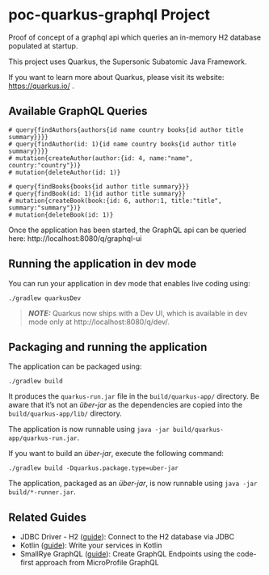 # poc-quarkus-graphql Project

Proof of concept of a graphql api which queries an in-memory H2 database populated at startup.

This project uses Quarkus, the Supersonic Subatomic Java Framework.

If you want to learn more about Quarkus, please visit its website: https://quarkus.io/ .

## Available GraphQL Queries
```
# query{findAuthors{authors{id name country books{id author title summary}}}}
# query{findAuthor(id: 1){id name country books{id author title summary}}}}
# mutation{createAuthor(author:{id: 4, name:"name", country:"country"})}
# mutation{deleteAuthor(id: 1)}

# query{findBooks{books{id author title summary}}}
# query{findBook(id: 1){id author title summary}}
# mutation{createBook(book:{id: 6, author:1, title:"title", summary:"summary"})}
# mutation{deleteBook(id: 1)}
```

Once the application has been started, the GraphQL api can be queried here: http://localhost:8080/q/graphql-ui

## Running the application in dev mode

You can run your application in dev mode that enables live coding using:
```shell script
./gradlew quarkusDev
```

> **_NOTE:_**  Quarkus now ships with a Dev UI, which is available in dev mode only at http://localhost:8080/q/dev/.

## Packaging and running the application

The application can be packaged using:
```shell script
./gradlew build
```
It produces the `quarkus-run.jar` file in the `build/quarkus-app/` directory.
Be aware that it’s not an _über-jar_ as the dependencies are copied into the `build/quarkus-app/lib/` directory.

The application is now runnable using `java -jar build/quarkus-app/quarkus-run.jar`.

If you want to build an _über-jar_, execute the following command:
```shell script
./gradlew build -Dquarkus.package.type=uber-jar
```

The application, packaged as an _über-jar_, is now runnable using `java -jar build/*-runner.jar`.

## Related Guides

- JDBC Driver - H2 ([guide](https://quarkus.io/guides/datasource)): Connect to the H2 database via JDBC
- Kotlin ([guide](https://quarkus.io/guides/kotlin)): Write your services in Kotlin
- SmallRye GraphQL ([guide](https://quarkus.io/guides/microprofile-graphql)): Create GraphQL Endpoints using the
code-first approach from MicroProfile GraphQL
